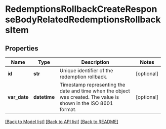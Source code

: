 # RedemptionsRollbackCreateResponseBodyRelatedRedemptionsRollbacksItem


## Properties

Name | Type | Description | Notes
------------ | ------------- | ------------- | -------------
**id** | **str** | Unique identifier of the redemption rollback. | [optional] 
**var_date** | **datetime** | Timestamp representing the date and time when the object was created. The value is shown in the ISO 8601 format. | [optional] 

[[Back to Model list]](../README.md#documentation-for-models) [[Back to API list]](../README.md#documentation-for-api-endpoints) [[Back to README]](../README.md)


